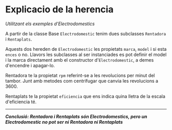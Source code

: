 # Explicacio de la herencia
*Utilitzant els exemples d'Electrodomestics*

A partir de la classe Base ``Electrodomestic`` tenim dues subclasses ``Rentadora`` i ``Rentaplats``.

Aquests dos hereden de ``Electrodomestic`` les propietats `marca`, ``model`` i si esta ``ences`` o no. Llavors les subclasses al ser instanciades es pot definir el model i la marca directament amb el constructor d'``Electrodomestic``, a demes d'encendre i apagar-lo.

Rentadora te la propietat ``rpm`` referint-se a les revolucions per minut del tambor. Junt amb metodes com centrifugar que canvia les revolucions a 3600.

Rentaplats te la propietat ``eficiencia`` que ens indica quina lletra de la escala d'eficiencia té.

<hr>

***Conclusió: Rentadora i Rentaplats són Electrodomestics, pero un Electrodomestic no pot ser ni Rentadora ni Rentaplats***